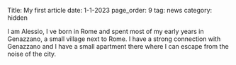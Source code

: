 Title: My first article
date: 1-1-2023
page_order: 9
tag: news
category: hidden


I am Alessio, I ve born in Rome and spent most of my early years in Genazzano, a small village next to Rome. I have a strong connection with Genazzano and I have a small apartment there where I can escape from the noise of the city.

<br>


